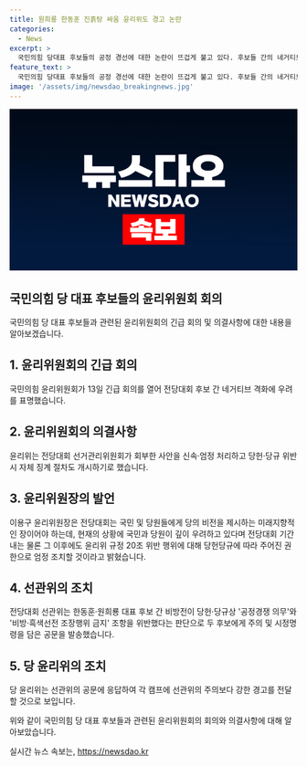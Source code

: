 ```yaml
---
title: 원희룡 한동훈 진흙탕 싸움 윤리위도 경고 논란
categories:
  - News
excerpt: >
  국민의힘 당대표 후보들의 공정 경선에 대한 논란이 뜨겁게 불고 있다. 후보들 간의 네거티브 전파로 윤리위는 긴급 회의를 열고 엄정한 조치를 취하기로 결정했다. 전당대회가 공정한 경쟁의 장이 되어야 한다는 의미를 내포하며, 선관위의 공문이 발표된 후 후보들의 캠프들은 반발하고 있다. 이에 대한 윤리위의 강력한 대응은 논란의 심도를 보여주고 있다. 전체적으로 후보 간의 갈등과 논란이 고조되고 있어, 이에 대한 해결책 모색이 필요한 상황이다.
feature_text: >
  국민의힘 당대표 후보들의 공정 경선에 대한 논란이 뜨겁게 불고 있다. 후보들 간의 네거티브 전파로 윤리위는 긴급 회의를 열고 엄정한 조치를 취하기로 결정했다. 전당대회가 공정한 경쟁의 장이 되어야 한다는 의미를 내포하며, 선관위의 공문이 발표된 후 후보들의 캠프들은 반발하고 있다. 이에 대한 윤리위의 강력한 대응은 논란의 심도를 보여주고 있다. 전체적으로 후보 간의 갈등과 논란이 고조되고 있어, 이에 대한 해결책 모색이 필요한 상황이다.
image: '/assets/img/newsdao_breakingnews.jpg'
---
```


<p><img src="/assets/img/newsdao_breakingnews.jpg" alt="cryptoinkorea 속보" /></p>

<h2 data-ke-size="size26">국민의힘 당 대표 후보들의 윤리위원회 회의</h2>

<p>국민의힘 당 대표 후보들과 관련된 윤리위원회의 긴급 회의 및 의결사항에 대한 내용을 알아보겠습니다.</p>

<h2 data-ke-size="size24">1. 윤리위원회의 긴급 회의</h2>

<p data-ke-size="size16">국민의힘 윤리위원회가 13일 긴급 회의를 열어 전당대회 후보 간 네거티브 격화에 우려를 표명했습니다.</p>

<h2 data-ke-size="size24">2. 윤리위원회의 의결사항</h2>

<p data-ke-size="size16">윤리위는 전당대회 선거관리위원회가 회부한 사안을 신속·엄정 처리하고 당헌·당규 위반 시 자체 징계 절차도 개시하기로 했습니다.</p>

<h2 data-ke-size="size24">3. 윤리위원장의 발언</h2>

<p data-ke-size="size16">이용구 윤리위원장은 전당대회는 국민 및 당원들에게 당의 비전을 제시하는 미래지향적인 장이어야 하는데, 현재의 상황에 국민과 당원이 깊이 우려하고 있다며 전당대회 기간 내는 물론 그 이후에도 윤리위 규정 20조 위반 행위에 대해 당헌당규에 따라 주어진 권한으로 엄정 조치할 것이라고 밝혔습니다.</p>

<h2 data-ke-size="size24">4. 선관위의 조치</h2>

<p data-ke-size="size16">전당대회 선관위는 한동훈·원희룡 대표 후보 간 비방전이 당헌·당규상 '공정경쟁 의무'와 '비방·흑색선전 조장행위 금지' 조항을 위반했다는 판단으로 두 후보에게 주의 및 시정명령을 담은 공문을 발송했습니다.</p>

<h2 data-ke-size="size24">5. 당 윤리위의 조치</h2>

<p data-ke-size="size16">당 윤리위는 선관위의 공문에 응답하여 각 캠프에 선관위의 주의보다 강한 경고를 전달할 것으로 보입니다.</p>

<p>위와 같이 국민의힘 당 대표 후보들과 관련된 윤리위원회의 회의와 의결사항에 대해 알아보았습니다.</p>
실시간 뉴스 속보는, <a href="https://newsdao.kr" rel="dofollow">https://newsdao.kr</a>


